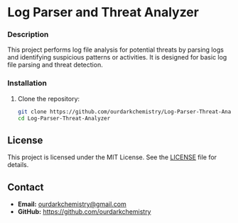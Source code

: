 # Log Parser and Threat Analyzer

### Description
This project performs log file analysis for potential threats by parsing logs and identifying suspicious patterns or activities. It is designed for basic log file parsing and threat detection.

### Installation
1. Clone the repository:
   ```bash
   git clone https://github.com/ourdarkchemistry/Log-Parser-Threat-Analyzer
   cd Log-Parser-Threat-Analyzer

## License
This project is licensed under the MIT License. See the [LICENSE](LICENSE) file for details.

## Contact
- **Email:** ourdarkchemistry@gmail.com
- **GitHub:** https://github.com/ourdarkchemistry
